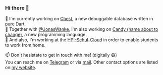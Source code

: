 ### Hi there 👋

🌱 I'm currently working on [Chest](https://github.com/marcelgarus/chest), a new debuggable database written in pure Dart.  
🍬 Together with [@JonasWanke](https://github.com/JonasWanke), I'm also working on [Candy (name about to change)](https://github.com/JonasWanke/candy), a new programming language.  
🦙 And also, I'm working at the [HPI-Schul-Cloud](https://hpi-schul-cloud.org) in order to enable students to work from home.


📫 Don't hesistate to get in touch with me! (digitally 😷)  
You can reach me on [Telegram](https://t.me/marcelgarus) or via [mail](mailto:marcel.garus@gmail.com).
Other contact options are listed on [my website](https://marcelgarus.dev).

<!--
**marcelgarus/marcelgarus** is a ✨ _special_ ✨ repository because its `README.md` (this file) appears on your GitHub profile.

Here are some ideas to get you started:

- 🔭 I’m currently working on ...
- 🌱 I’m currently learning ...
- 👯 I’m looking to collaborate on ...
- 🤔 I’m looking for help with ...
- 💬 Ask me about ...
- 📫 How to reach me: ...
- 😄 Pronouns: ...
- ⚡ Fun fact: ...
-->
